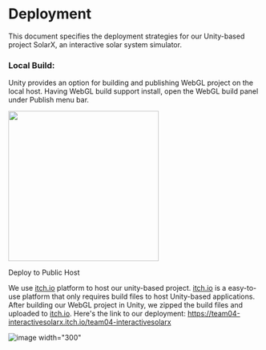 # Deployment

This document specifies the deployment strategies for our Unity-based project SolarX, an interactive solar system simulator.

### Local Build:

Unity provides an option for building and publishing WebGL project on the local host. Having WebGL build support install, open the WebGL build panel under Publish menu bar. 

<img src="https://user-images.githubusercontent.com/93735732/226769561-0cc4051e-77fe-40a2-abb9-d70f6385df9f.png" width="300" />
<!-- ![image](https://user-images.githubusercontent.com/93735732/226769561-0cc4051e-77fe-40a2-abb9-d70f6385df9f.png) -->

Deploy to Public Host

We use <a href="itch.io">itch.io<a> platform to host our unity-based project. <a href="itch.io">itch.io<a> is a easy-to-use platform that only requires build files to host Unity-based applications. After building our WebGL project in Unity, we zipped the build files and uploaded to <a href="itch.io">itch.io<a>. Here's the link to our deployment: https://team04-interactivesolarx.itch.io/team04-interactivesolarx
  
  ![image width="300"](https://user-images.githubusercontent.com/93735732/226771170-cd246a4b-9990-4752-b29b-205a6371b659.png)

